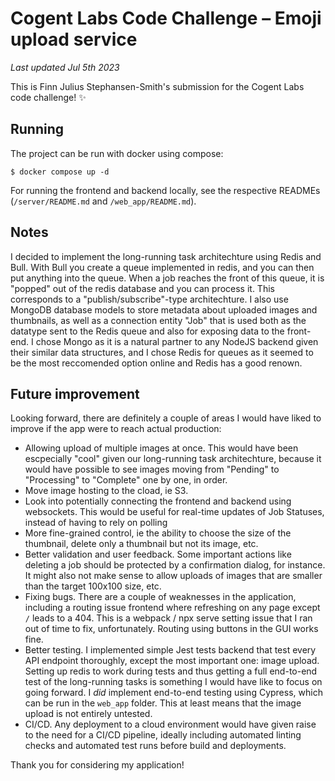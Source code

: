 # Cogent Labs Code Challenge – Emoji upload service

*Last updated Jul 5th 2023*

This is Finn Julius Stephansen-Smith's submission for the Cogent Labs code challenge! ✨

## Running 

The project can be run with docker using compose: 

`$ docker compose up -d`

For running the frontend and backend locally, see the respective READMEs (`/server/README.md` and `/web_app/README.md`). 

## Notes

I decided to implement the long-running task architechture using Redis and Bull. With Bull you create a queue implemented in redis, 
and you can then put anything into the queue. When a job reaches the front of this queue, it is "popped" out of the redis database
and you can process it. This corresponds to a "publish/subscribe"-type architechture. I also use MongoDB database models to store
metadata about uploaded images and thumbnails, as well as a connection entity "Job" that is used both as the datatype sent to 
the Redis queue and also for exposing data to the front-end. I chose Mongo as it is a natural partner to any NodeJS backend given
their similar data structures, and I chose Redis for queues as it seemed to be the most reccomended option online and Redis has a
good renown.

## Future improvement

Looking forward, there are definitely a couple of areas I would have liked to improve if the app were to reach actual production:

- Allowing upload of multiple images at once. This would have been escpecially "cool" given our long-running task architechture, because it would have possible to see images moving from "Pending" to "Processing" to "Complete" one by one, in order.
- Move image hosting to the cload, ie S3.
- Look into potentially connecting the frontend and backend using websockets. This would be useful for real-time updates of Job Statuses, instead of having to rely on polling
- More fine-grained control, ie the ability to choose the size of the thumbnail, delete only a thumbnail but not its image, etc.
- Better validation and user feedback. Some important actions like deleting a job should be protected by a confirmation dialog, for instance. It might also not make sense to allow uploads of images that are smaller than the target 100x100 size, etc.
- Fixing bugs. There are a couple of weaknesses in the application, including a routing issue frontend where refreshing on any page except `/` leads to a 404. This is a webpack / npx serve setting issue that I ran out of time to fix, unfortunately. Routing using buttons in the GUI works fine.
- Better testing. I implemented simple Jest tests backend that test every API endpoint thoroughly, except the most important one: image upload. Setting up redis to work during tests and thus getting a full end-to-end test of the long-running tasks is something I would have like to focus on going forward. 
I *did* implement end-to-end testing using Cypress, which can be run in the `web_app` folder. This at least  means that the image upload is not entirely untested.
- CI/CD. Any deployment to a cloud environment would have given raise to the need for a CI/CD pipeline, ideally including automated linting checks and automated test runs before build and deployments.

Thank you for considering my application!